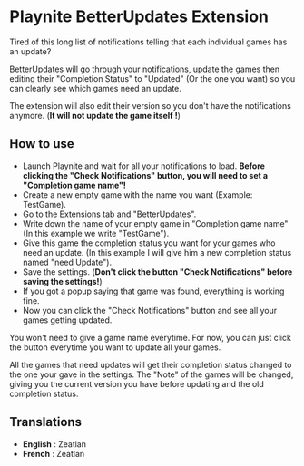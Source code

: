 # Playnite BetterUpdates Extension

Tired of this long list of notifications telling that each individual games has an update?

BetterUpdates will go through your notifications, update the games then editing their "Completion Status" to "Updated" (Or the one you want) so you can clearly see which games need an update.

The extension will also edit their version so you don't have the notifications anymore. (**It will not update the game itself !**)

## How to use

-   Launch Playnite and wait for all your notifications to load.
    **Before clicking the "Check Notifications" button, you will need to set a "Completion game name"!**
-   Create a new empty game with the name you want (Example: TestGame).
-   Go to the Extensions tab and "BetterUpdates".
-   Write down the name of your empty game in "Completion game name" (In this example we write "TestGame").
-   Give this game the completion status you want for your games who need an update. (In this example I will give him a new completion status named "need Update").
-   Save the settings. (**Don't click the button "Check Notifications" before saving the settings!**)
-   If you got a popup saying that game was found, everything is working fine.
-   Now you can click the "Check Notifications" button and see all your games getting updated.

You won't need to give a game name everytime. For now, you can just click the button everytime you want to update all your games.

All the games that need updates will get their completion status changed to the one your gave in the settings.
The "Note" of the games will be changed, giving you the current version you have before updating and the old completion status.

## Translations

-   **English** : Zeatlan
-   **French** : Zeatlan
